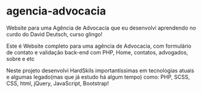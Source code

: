 # agencia-advocacia

Website para uma Agência de Advocacia que eu desenvolvi aprendendo no curdo do David Deutsch, curso glingo!

Este é Website completo para uma agência de Advocacia, com formulário de contato e validação back-end com PHP, Home, contatos, advogados, sobre e etc

Neste projeto desenvolvi HardSkils importantíssimas em tecnologias atuais e algumas legado(mas que já estudo há algum tempo) como:
PHP, SCSS, CSS, html, jQuery, JavaScript, Bootstrap!
